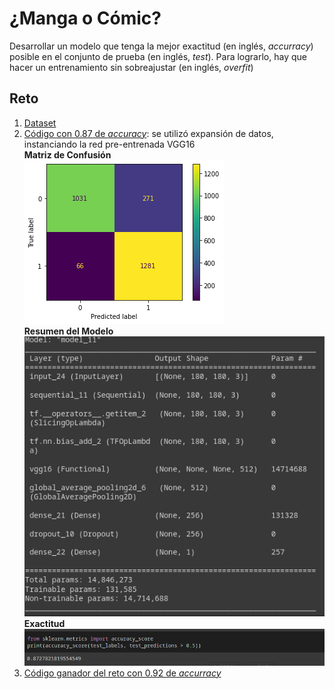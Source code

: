 # ¿Manga o Cómic?

Desarrollar un modelo que tenga la mejor exactitud (en inglés, *accurracy*) posible en el conjunto de prueba (en inglés, *test*). Para lograrlo, hay que hacer un entrenamiento sin sobreajustar (en inglés, *overfit*)

## Reto 

1. [Dataset](https://drive.google.com/file/d/16CqNKV7cMVC_-QvAb1ufojUhWAceCuU7/view)  
2. [Código con 0.87 de *accuracy*](https://github.com/yeniferrosana/elap2022/blob/reto/Reto_de_Imagenes_Fin_de_Curso.ipynb): se utilizó expansión de datos, instanciando la red pre-entrenada VGG16  
	**Matriz de Confusión**  
	![Confusion matrix](https://github.com/yeniferrosana/elap2022/blob/reto/assets/matrix.png)  
	**Resumen del Modelo**  
	![Model Summary](https://github.com/yeniferrosana/elap2022/blob/reto/assets/model.png)  
	**Exactitud**  
	![Accurracy](https://github.com/yeniferrosana/elap2022/blob/reto/assets/accurracy.png)  
3. [Código ganador del reto con 0.92 de *accurracy*](https://github.com/yeniferrosana/elap2022/blob/reto/ganador-092.ipynb)  


